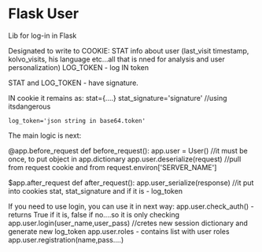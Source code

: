 # Flask User
Lib for log-in in Flask

Designated to write to COOKIE:
    STAT info about user (last_visit timestamp, kolvo_visits, his language etc...all that is nned for analysis and user personalization)
    LOG_TOKEN - log IN token
    
STAT and LOG_TOKEN - have signature.

IN cookie it remains as:
    stat={....}
    stat_signature='signature'  //using itsdangerous
    
    log_token='json string in base64.token'
    
The main logic is next:

@app.before_request
def before_request():
    app.user = User()  //it must be once, to put object in app.dictionary
    app.user.deserialize(request)   //pull from request cookie and from request.environ['SERVER_NAME']
    
$app.after_request
def after_request():
    app.user_serialize(response)  //it put into cookies stat, stat_signature and if it is - log_token 
    
If you need to use login, you can use it in next way:
app.user.check_auth()  - returns True if it is, false if no....so it is only checking
app.user.login(user_name,user_pass)  //cretes new session dictionary and generate new log_token
app.user.roles  - contains list with user roles
app.user.registration(name,pass....)


    
